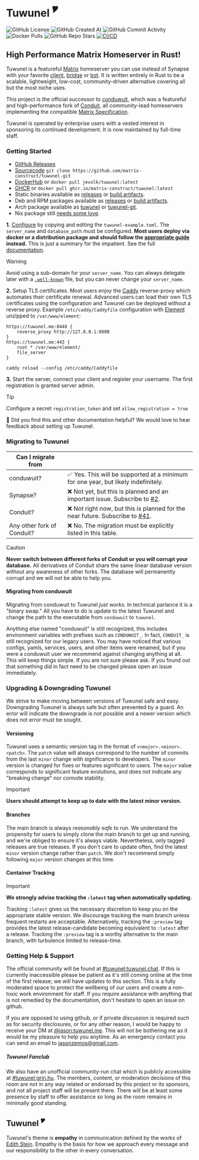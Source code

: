 # Tuwunel <sup>🎔</sup>

![GitHub License](https://img.shields.io/github/license/matrix-construct/tuwunel?style=flat&color=%238A2BE2)
![GitHub Created At](https://img.shields.io/github/created-at/matrix-construct/tuwunel?style=flat&color=%238A2BE2)
![GitHub Commit Activity](https://img.shields.io/github/commit-activity/m/matrix-construct/tuwunel?style=flat&link=https%3A%2F%2Fgithub.com%2Fmatrix-construct%2Ftuwunel%2Fpulse%2Fmonthly&color=%238A2BE2)
![Docker Pulls](https://img.shields.io/docker/pulls/jevolk/tuwunel?style=flat&color=8A2BE2)
![GitHub Repo Stars](https://img.shields.io/github/stars/matrix-construct/tuwunel?style=flat&link=https%3A%2F%2Fgithub.com%2Fmatrix-construct%2Ftuwunel&color=%238A2BE2)
[![CI/CD](https://github.com/matrix-construct/tuwunel/actions/workflows/main.yml/badge.svg?branch=main&style=flat)](https://github.com/matrix-construct/tuwunel/actions/workflows/main.yml)

<!-- ANCHOR: catchphrase -->

## High Performance Matrix Homeserver in Rust!

<!-- ANCHOR_END: catchphrase -->

<!-- ANCHOR: body -->

Tuwunel is a featureful [Matrix](https://matrix.org/) homeserver you can use instead of Synapse
with your favorite [client](https://matrix.org/ecosystem/clients/),
[bridge](https://matrix.org/ecosystem/bridges/) or
[bot](https://matrix.org/ecosystem/integrations/). It is written entirely in Rust to be a scalable,
lightweight, low-cost, community-driven alternative covering all but the most niche uses.

This project is the official successor to [conduwuit](https://github.com/girlbossceo/conduwuit), which
was a featureful and high-performance fork of [Conduit](https://gitlab.com/famedly/conduit), all
community-lead homeservers implementing the compatible
[Matrix Specification](https://spec.matrix.org/latest/).

Tuwunel is operated by enterprise users with a vested interest in sponsoring its continued
development. It is now maintained by full-time staff.

### Getting Started

- [GitHub Releases](https://github.com/matrix-construct/tuwunel/releases)
- [Sourcecode](https://github.com/matrix-construct/tuwunel/) `git clone https://github.com/matrix-construct/tuwunel.git`
- [DockerHub](https://hub.docker.com/r/jevolk/tuwunel) or `docker pull jevolk/tuwunel:latest`
- [GHCR](https://github.com/matrix-construct/tuwunel/pkgs/container/tuwunel) or `docker pull ghcr.io/matrix-construct/tuwunel:latest`
- Static binaries available as [releases](https://github.com/matrix-construct/tuwunel/releases) or [build artifacts](https://github.com/matrix-construct/tuwunel/actions?query=branch%3Amain).
- Deb and RPM packages available as [releases](https://github.com/matrix-construct/tuwunel/releases) or [build artifacts](https://github.com/matrix-construct/tuwunel/actions?query=branch%3Amain).
- Arch package available as [tuwunel](https://aur.archlinux.org/packages/tuwunel) or [tuwunel-git](https://aur.archlinux.org/packages/tuwunel-git).
- Nix package still [needs some love](https://github.com/NixOS/nixpkgs/issues/415469).

**1.** [Configure](https://matrix-construct.github.io/tuwunel/configuration.html) by
copying and editing the `tuwunel-example.toml`. The `server_name` and `database_path` must be
configured. **Most users deploy via docker or a distribution package and should follow the
[appropriate guide](https://matrix-construct.github.io/tuwunel/deploying.html) instead.**
This is just a summary for the impatient. See the full
[documentation](https://matrix-construct.github.io/tuwunel/).

> [!WARNING]
> Avoid using a sub-domain for your `server_name`. You can always delegate later with a [`.well-known`](https://github.com/spantaleev/matrix-docker-ansible-deploy/blob/master/docs/configuring-well-known.md)
> file, but you can never change your `server_name`.

**2.** Setup TLS certificates. Most users enjoy the [Caddy](https://caddyserver.com/) reverse-proxy
which automates their certificate renewal. Advanced users can load their own TLS certificates
using the configuration and Tuwunel can be deployed without a reverse proxy. Example
`/etc/caddy/Caddyfile` configuration with [Element](https://github.com/element-hq/element-web/releases)
unzipped to `/var/www/element`:
```
https://tuwunel.me:8448 {
	reverse_proxy http://127.0.0.1:8008
}
https://tuwunel.me:443 {
	root * /var/www/element/
	file_server
}
```
`caddy reload --config /etc/caddy/Caddyfile`

**3.** Start the server, connect your client and register your username. The first registration is
granted server admin.

> [!TIP]
> Configure a secret `registration_token` and set `allow_registration = true`

 🤗 Did you find this and other documentation helpful? We would love to hear feedback about setting
 up Tuwunel.
	

### Migrating to Tuwunel

| Can I migrate from | |
|-----------------|-----------|
| conduwuit? | ✅ Yes. This will be supported at a minimum for one year, but likely indefinitely. |
| Synapse? | ❌ Not yet, but this is planned and an important issue. Subscribe to [#2](https://github.com/matrix-construct/tuwunel/issues/2). |
| Conduit? | ❌ Not right now, but this is planned for the near future. Subscribe to [#41](https://github.com/matrix-construct/tuwunel/issues/41). |
| Any other fork of Conduit? | ❌ No. The migration must be explicitly listed in this table. |
> [!CAUTION]
> **Never switch between different forks of Conduit or you will corrupt your database.**
> All derivatives of Conduit share the same linear database version without any awareness of other
> forks. The database will permanently corrupt and we will not be able to help you.

#### Migrating from conduwuit

Migrating from conduwuit to Tuwunel _just works_. In technical parlance it is a "binary swap."
All you have to do is update to the latest Tuwunel and change the path to the executable from
`conduwuit` to `tuwunel`.

Anything else named "conduwuit" is still recognized, this includes environment variables with prefixes
such as `CONDUWUIT_`. In fact, `CONDUIT_` is still recognized for our legacy users. You may have
noticed that various configs, yamls, services, users, and other items were renamed, but if you
were a conduwuit user we recommend against changing anything at all. This will keep things simple.
If you are not sure please ask. If you found out that something did in fact need to be changed
please open an issue immediately.


### Upgrading & Downgrading Tuwunel

We strive to make moving between versions of Tuwunel safe and easy. Downgrading Tuwunel is always
safe but often prevented by a guard. An error will indicate the downgrade is not possible and a
newer version which does not error must be sought.

#### Versioning

Tuwunel uses a semantic version tag in the format of `v<major>.<minor>.<patch>`. The `patch` value will
always correspond to the number of commits from the last `minor` change with significance to developers.
The `minor` version is changed for fixes or features significant to users. The `major` value corresponds
to significant feature evolutions, and does not indicate any "breaking change" nor connote stability.

> [!IMPORTANT]
> **Users should attempt to keep up to date with the latest minor version.**

#### Branches

The main branch is always _reasonably safe_ to run. We understand the propensity for users to simply clone
the main branch to get up and running, and we're obliged to ensure it's always viable. Nevertheless, only
tagged releases are true releases. If you don't care to update often, find the latest `minor` version
change rather than `patch`. We don't recommend simply following `major` version changes at this time.

#### Container Tracking

> [!IMPORTANT]
> **We strongly advise tracking the `:latest` tag when automatically updating.**

Tracking `:latest` gives us the necessary discretion to keep you on the appropriate stable version.
We discourage tracking the main branch unless frequent restarts are acceptable. Alternatively,
tracking the `:preview` tag provides the latest release-candidate becoming equivalent to `:latest`
after a release. Tracking the `:preview` tag is a worthy alternative to the main branch, with
turbulence limited to release-time.

### Getting Help & Support

The official community will be found at [#tuwunel:tuwunel.chat](https://matrix.to/#/#tuwunel:tuwunel.chat).
If this is currently inaccessible please be patient as it's still coming online at the time of
the first release; we will have updates to this section. This is a fully moderated space to protect
the wellbeing of our users and create a non-toxic work environment for staff. If you require assistance
with anything that is not remedied by the documentation, don't hesitate to open an issue on github.

If you are opposed to using github, or if private discussion is required such as for security
disclosures, or for any other reason, I would be happy to receive your DM at
[@jason:tuwunel.me](https://matrix.to/#/@jason:tuwunel.me). This will not be bothering me as it would
be my pleasure to help you anytime. As an emergency contact you can send an email to jasonzemos@gmail.com.

##### Tuwunel Fanclub

We also have an unofficial community-run chat which is publicly accessible at
[#tuwunel:grin.hu](https://matrix.to/#/#tuwunel:grin.hu). The members, content, or moderation
decisions of this room are not in any way related or endorsed by this project or its sponsors,
and not all project staff will be present there. There will be at least some presence by staff to
offer assistance so long as the room remains in minimally good standing.


## Tuwunel <sup>🎔</sup>

Tuwunel's theme is **empathy** in communication defined by the works of
[Edith Stein](https://plato.stanford.edu/entries/stein/). Empathy is the basis for how we approach
every message and our responsibility to the other in every conversation.

<!-- ANCHOR_END: body -->

<!-- ANCHOR: footer -->

<!-- ANCHOR_END: footer -->
